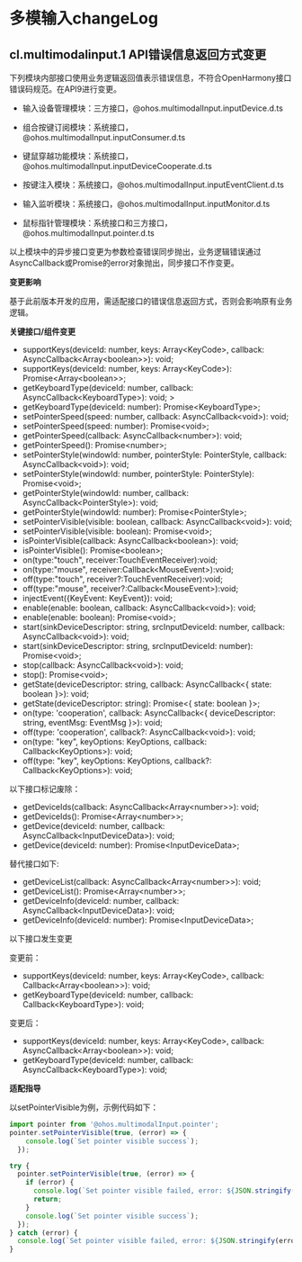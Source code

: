 # 多模输入changeLog

## cl.multimodalinput.1 API错误信息返回方式变更

下列模块内部接口使用业务逻辑返回值表示错误信息，不符合OpenHarmony接口错误码规范。在API9进行变更。
 - 输入设备管理模块：三方接口，@ohos.multimodalInput.inputDevice.d.ts

 - 组合按键订阅模块：系统接口，@ohos.multimodalInput.inputConsumer.d.ts

 - 键鼠穿越功能模块：系统接口，@ohos.multimodalInput.inputDeviceCooperate.d.ts

 - 按键注入模块：系统接口，@ohos.multimodalInput.inputEventClient.d.ts

 - 输入监听模块：系统接口，@ohos.multimodalInput.inputMonitor.d.ts

 - 鼠标指针管理模块：系统接口和三方接口，@ohos.multimodalInput.pointer.d.ts

以上模块中的异步接口变更为参数检查错误同步抛出，业务逻辑错误通过AsyncCallback或Promise的error对象抛出，同步接口不作变更。

**变更影响**

基于此前版本开发的应用，需适配接口的错误信息返回方式，否则会影响原有业务逻辑。

**关键接口/组件变更**

  - supportKeys(deviceId: number, keys: Array&lt;KeyCode&gt;, callback: AsyncCallback&lt;Array&lt;boolean&gt;&gt;): void; 
  -  supportKeys(deviceId: number, keys: Array&lt;KeyCode&gt;): Promise&lt;Array&lt;boolean&gt;&gt;; 
  -  getKeyboardType(deviceId: number, callback: AsyncCallback&lt;KeyboardType&gt;): void; &gt;
  -  getKeyboardType(deviceId: number): Promise&lt;KeyboardType&gt;; 
  -  setPointerSpeed(speed: number, callback: AsyncCallback&lt;void&gt;): void; 
  -  setPointerSpeed(speed: number): Promise&lt;void&gt;; 
  -  getPointerSpeed(callback: AsyncCallback&lt;number&gt;): void; 
  -  getPointerSpeed(): Promise&lt;number&gt;; 
  -  setPointerStyle(windowId: number, pointerStyle: PointerStyle, callback: AsyncCallback&lt;void&gt;): void; 
  -  setPointerStyle(windowId: number, pointerStyle: PointerStyle): Promise&lt;void&gt;; 
  -  getPointerStyle(windowId: number, callback: AsyncCallback&lt;PointerStyle&gt;): void; 
  -  getPointerStyle(windowId: number): Promise&lt;PointerStyle&gt;; 
  -  setPointerVisible(visible: boolean, callback: AsyncCallback&lt;void&gt;): void; 
  -  setPointerVisible(visible: boolean): Promise&lt;void&gt;; 
  -  isPointerVisible(callback: AsyncCallback&lt;boolean&gt;): void; 
  -  isPointerVisible(): Promise&lt;boolean&gt;; 
  -  on(type:"touch", receiver:TouchEventReceiver):void; 
  -  on(type:"mouse", receiver:Callback&lt;MouseEvent&gt;):void; 
  -  off(type:"touch", receiver?:TouchEventReceiver):void; 
  -  off(type:"mouse", receiver?:Callback&lt;MouseEvent&gt;):void; 
  -  injectEvent({KeyEvent: KeyEvent}): void; 
  -  enable(enable: boolean, callback: AsyncCallback&lt;void&gt;): void; 
  -  enable(enable: boolean): Promise&lt;void&gt;; 
  -  start(sinkDeviceDescriptor: string, srcInputDeviceId: number, callback: AsyncCallback&lt;void&gt;): void; 
  -  start(sinkDeviceDescriptor: string, srcInputDeviceId: number): Promise&lt;void&gt;; 
  -  stop(callback: AsyncCallback&lt;void&gt;): void; 
  -  stop(): Promise&lt;void&gt;; 
  -  getState(deviceDescriptor: string, callback: AsyncCallback&lt;{ state: boolean }&gt;): void; 
  -  getState(deviceDescriptor: string): Promise&lt;{ state: boolean }&gt;; 
  -  on(type: 'cooperation', callback: AsyncCallback&lt;{ deviceDescriptor: string, eventMsg: EventMsg }&gt;): void; 
  -  off(type: 'cooperation', callback?: AsyncCallback&lt;void&gt;): void; 
  -  on(type: "key", keyOptions: KeyOptions, callback: Callback&lt;KeyOptions&gt;): void; 
  -  off(type: "key", keyOptions: KeyOptions, callback?: Callback&lt;KeyOptions&gt;): void; 

以下接口标记废除：
   - getDeviceIds(callback: AsyncCallback&lt;Array&lt;number&gt;&gt;): void; 
   - getDeviceIds(): Promise&lt;Array&lt;number&gt;&gt;; 
   - getDevice(deviceId: number, callback: AsyncCallback&lt;InputDeviceData&gt;): void; 
   - getDevice(deviceId: number): Promise&lt;InputDeviceData&gt;; 

替代接口如下:
   - getDeviceList(callback: AsyncCallback&lt;Array&lt;number&gt;&gt;): void; 
   - getDeviceList(): Promise&lt;Array&lt;number&gt;&gt;; 
   - getDeviceInfo(deviceId: number, callback: AsyncCallback&lt;InputDeviceData&gt;): void; 
   - getDeviceInfo(deviceId: number): Promise&lt;InputDeviceData&gt;; 

以下接口发生变更

变更前：
 - supportKeys(deviceId: number, keys: Array&lt;KeyCode&gt;, callback: Callback&lt;Array&lt;boolean&gt;&gt;): void; 
 - getKeyboardType(deviceId: number, callback: Callback&lt;KeyboardType&gt;): void; 

变更后：
 - supportKeys(deviceId: number, keys: Array&lt;KeyCode&gt;, callback: AsyncCallback&lt;Array&lt;boolean&gt;&gt;): void; 
 - getKeyboardType(deviceId: number, callback: AsyncCallback&lt;KeyboardType&gt;): void; 

**适配指导**

以setPointerVisible为例，示例代码如下：

```ts
import pointer from '@ohos.multimodalInput.pointer';
pointer.setPointerVisible(true, (error) => {
    console.log(`Set pointer visible success`);
  });

try {
  pointer.setPointerVisible(true, (error) => {
    if (error) {
      console.log(`Set pointer visible failed, error: ${JSON.stringify(error, [`code`, `message`])}`);
      return;
    }
    console.log(`Set pointer visible success`);
  });
} catch (error) {
  console.log(`Set pointer visible failed, error: ${JSON.stringify(error, [`code`, `message`])}`);
}
```

